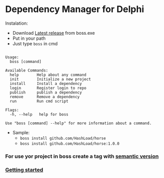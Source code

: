 
# Dependency Manager for Delphi

Instalation: 
 * Download [Latest release](https://github.com/HashLoad/boss/releases/latest/) from boss.exe
 * Put in your path
 * Just type `boss` in cmd
```

Usage:
  boss [command]

Available Commands:
  help        Help about any command
  init        Initialize a new project
  install     Install a dependency
  login       Register login to repo
  publish     publish a dependency
  remove      Remove a dependency
  run         Run cmd script

Flags:
  -h, --help   help for boss

Use "boss [command] --help" for more information about a command.
```
+ Sample: 
	+ `boss install github.com/HashLoad/horse`
	+ `boss install github.com/HashLoad/horse:1.0.0`


### For use yor project in boss create a tag with [semantic version](https://semver.org/) 

### [Getting started](https://medium.com/@matheusarendthunsche/come%C3%A7ando-com-o-boss-72aad9bcc13) 
